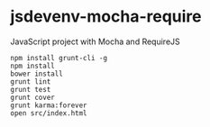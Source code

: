 jsdevenv-mocha-require
======================

JavaScript project with Mocha and RequireJS

    npm install grunt-cli -g
    npm install
    bower install
    grunt lint
    grunt test
    grunt cover
    grunt karma:forever
    open src/index.html
